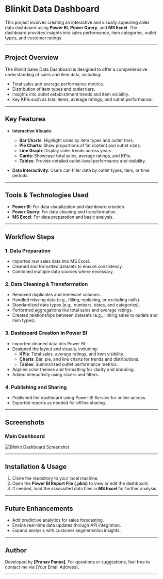 # Blinkit Data Dashboard  

This project involves creating an interactive and visually appealing sales data dashboard using **Power BI**, **Power Query**, and **MS Excel**. 
The dashboard provides insights into sales performance, item categories, outlet types, and customer ratings.

---

## Project Overview  
The Blinkit Sales Data Dashboard is designed to offer a comprehensive understanding of sales and item data, including:  
- Total sales and average performance metrics.  
- Distribution of item types and outlet tiers.  
- Insights into outlet establishment trends and item visibility.  
- Key KPIs such as total items, average ratings, and outlet performance.

---

## Key Features  
- **Interactive Visuals**:  
   - **Bar Charts**: Highlight sales by item types and outlet tiers.  
   - **Pie Charts**: Show proportions of fat content and outlet sizes.  
   - **Line Graph**: Display sales trends across years.  
   - **Cards**: Showcase total sales, average ratings, and KPIs.  
   - **Tables**: Provide detailed outlet-level performance and visibility.  
   
- **Data Interactivity**: Users can filter data by outlet types, tiers, or time periods.

---

## Tools & Technologies Used  
- **Power BI**: For data visualization and dashboard creation.  
- **Power Query**: For data cleaning and transformation.  
- **MS Excel**: For data preparation and basic analysis.  

---

## Workflow Steps  

### 1. **Data Preparation**  
   - Imported raw sales data into MS Excel.  
   - Cleaned and formatted datasets to ensure consistency.  
   - Combined multiple data sources where necessary.

### 2. **Data Cleaning & Transformation**  
   - Removed duplicates and irrelevant columns.  
   - Handled missing data (e.g., filling, replacing, or excluding nulls).  
   - Standardized data types (e.g., numbers, dates, and categories).  
   - Performed aggregations like total sales and average ratings.  
   - Created relationships between datasets (e.g., linking sales to outlets and item types).

### 3. **Dashboard Creation in Power BI**  
   - Imported cleaned data into Power BI.  
   - Designed the layout and visuals, including:  
     - **KPIs**: Total sales, average ratings, and item visibility.  
     - **Charts**: Bar, pie, and line charts for trends and distributions.  
     - **Tables**: Summarized outlet performance metrics.  
   - Applied color themes and formatting for clarity and branding.  
   - Added interactivity using slicers and filters.

### 4. **Publishing and Sharing**  
   - Published the dashboard using Power BI Service for online access.  
   - Exported reports as needed for offline sharing.

---

## Screenshots  
### Main Dashboard  
![Blinkit Dashboard Screenshot](./assets/dashboard-screenshot.png)  

---

## Installation & Usage  
1. Clone the repository to your local machine.  
2. Open the **Power BI Report File (.pbix)** to view or edit the dashboard.  
3. If needed, load the associated data files in **MS Excel** for further analysis.

---

## Future Enhancements  
- Add predictive analytics for sales forecasting.  
- Enable real-time data updates through API integration.  
- Expand analysis with customer segmentation insights.

---

## Author  
Developed by **[Pranav Panse]**. For questions or suggestions, feel free to contact me via [Your Email Address].

---
